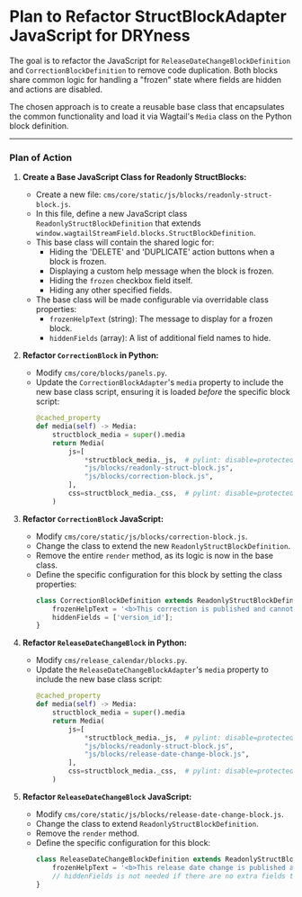# Plan to Refactor StructBlockAdapter JavaScript for DRYness

The goal is to refactor the JavaScript for `ReleaseDateChangeBlockDefinition` and `CorrectionBlockDefinition` to remove code duplication. Both blocks share common logic for handling a "frozen" state where fields are hidden and actions are disabled.

The chosen approach is to create a reusable base class that encapsulates the common functionality and load it via Wagtail's `Media` class on the Python block definition.

---

### Plan of Action

1.  **Create a Base JavaScript Class for Readonly StructBlocks:**

    - Create a new file: `cms/core/static/js/blocks/readonly-struct-block.js`.
    - In this file, define a new JavaScript class `ReadonlyStructBlockDefinition` that extends `window.wagtailStreamField.blocks.StructBlockDefinition`.
    - This base class will contain the shared logic for:
        - Hiding the 'DELETE' and 'DUPLICATE' action buttons when a block is frozen.
        - Displaying a custom help message when the block is frozen.
        - Hiding the `frozen` checkbox field itself.
        - Hiding any other specified fields.
    - The base class will be made configurable via overridable class properties:
        - `frozenHelpText` (string): The message to display for a frozen block.
        - `hiddenFields` (array): A list of additional field names to hide.

2.  **Refactor `CorrectionBlock` in Python:**

    - Modify `cms/core/blocks/panels.py`.
    - Update the `CorrectionBlockAdapter`'s `media` property to include the new base class script, ensuring it is loaded _before_ the specific block script:
        ```python
        @cached_property
        def media(self) -> Media:
            structblock_media = super().media
            return Media(
                js=[
                    *structblock_media._js,  # pylint: disable=protected-access
                    "js/blocks/readonly-struct-block.js",
                    "js/blocks/correction-block.js",
                ],
                css=structblock_media._css,  # pylint: disable=protected-access
            )
        ```

3.  **Refactor `CorrectionBlock` JavaScript:**

    - Modify `cms/core/static/js/blocks/correction-block.js`.
    - Change the class to extend the new `ReadonlyStructBlockDefinition`.
    - Remove the entire `render` method, as its logic is now in the base class.
    - Define the specific configuration for this block by setting the class properties:
        ```javascript
        class CorrectionBlockDefinition extends ReadonlyStructBlockDefinition {
            frozenHelpText = '<b>This correction is published and cannot be deleted.</b>';
            hiddenFields = ['version_id'];
        }
        ```

4.  **Refactor `ReleaseDateChangeBlock` in Python:**

    - Modify `cms/release_calendar/blocks.py`.
    - Update the `ReleaseDateChangeBlockAdapter`'s `media` property to include the new base class script:
        ```python
        @cached_property
        def media(self) -> Media:
            structblock_media = super().media
            return Media(
                js=[
                    *structblock_media._js,  # pylint: disable=protected-access
                    "js/blocks/readonly-struct-block.js",
                    "js/blocks/release-date-change-block.js",
                ],
                css=structblock_media._css,  # pylint: disable=protected-access
            )
        ```

5.  **Refactor `ReleaseDateChangeBlock` JavaScript:**
    - Modify `cms/core/static/js/blocks/release-date-change-block.js`.
    - Change the class to extend `ReadonlyStructBlockDefinition`.
    - Remove the `render` method.
    - Define the specific configuration for this block:
        ```javascript
        class ReleaseDateChangeBlockDefinition extends ReadonlyStructBlockDefinition {
            frozenHelpText = '<b>This release date change is published and cannot be deleted.</b>';
            // hiddenFields is not needed if there are no extra fields to hide.
        }
        ```
